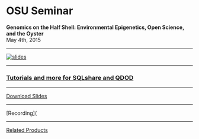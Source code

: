 # OSU Seminar
**Genomics on the Half Shell: Environmental Epigenetics, Open Science, and the Oyster**      
May 4th, 2015

---

[![slides](http://eagle.fish.washington.edu/cnidarian/skitch/2015-OSU-Roberts_key_1AF7AE80.png)](https://github.com/sr320/talk-fiu-2015/blob/master/2015-FIU-Roberts-SLIDES.pdf)


---

### [Tutorials and more for SQLshare and QDOD](https://github.com/sr320/talk-osu-2015/tree/master/sqlshare-info)


---

[Download Slides](https://github.com/sr320/talk-osu-2015/raw/master/2015-OSU-Roberts-SLIDEDECK.pdf)

---

[Recording](


---
[Related Products](https://github.com/sr320/talk-osu-2015/blob/master/related-products.md)

